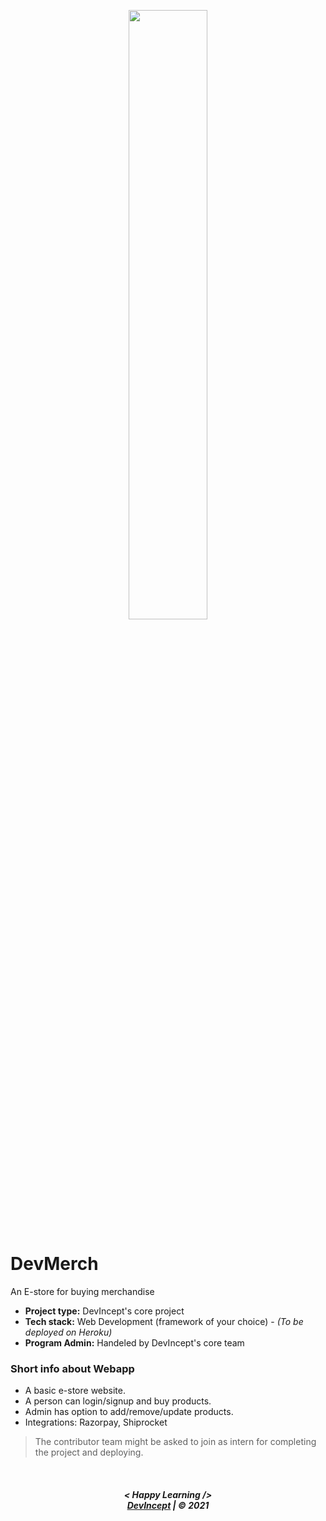 <p align="center">
        <img src="https://raw.githubusercontent.com/arpit-dwivedi/DevIncept.github.io/master/assets/img/Devincept.gif" width="50%">
</p>

# DevMerch
An E-store for buying merchandise

* **Project type:** DevIncept's core project
* **Tech stack:** Web Development (framework of your choice) - *(To be deployed on Heroku)*
* **Program Admin:** Handeled by DevIncept's core team 

### Short info about Webapp

* A basic e-store website.
* A person can login/signup and buy products.
* Admin has option to add/remove/update products.
* Integrations: Razorpay, Shiprocket

> The contributor team might be asked to join as intern for completing the project and deploying.


<br>
<h5 align="center">
< Happy Learning />
<br>
<a href="https://Devincept.tech">DevIncept</a> | © 2021
</h5>
